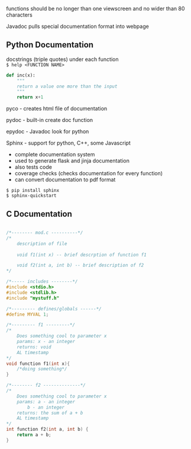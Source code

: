functions should be no longer than one viewscreen and no wider than 80 characters

Javadoc pulls special documentation format into webpage

## Python Documentation

docstrings (triple quotes) under each function  
`$ help <FUNCTION NAME>`

```python  
def inc(x):
	"""
	return a value one more than the input
	"""
	return x+1
```

pyco - creates html file of documentation

pydoc - built-in create doc function

epydoc - Javadoc look for python 

Sphinx - support for python, C++, some Javascript
+ complete documentation system
+ used to generate flask and jinja documentation
+ also tests code
+ coverage checks (checks documentation for every function)
+ can convert documentation to pdf format

```
$ pip install sphinx
$ sphinx-quickstart
```

## C Documentation

```c

/*-------- mod.c ----------*/
/*
	description of file
	
	void f1(int x) -- brief descrption of function f1

	void f2(int a, int b) -- brief description of f2
*/

/*----- includes --------*/
#include <stdio.h>
#include <stdlib.h>
#include "mystuff.h"

/*--------- defines/globals ------*/
#define MYVAL 1;

/*--------- f1 ---------*/
/*
	Does something cool to parameter x
	params: x - an integer
	returns: void 
	AL timestamp
*/
void function f1(int x){
	/*doing something*/
}

/*-------- f2 --------------*/
/*
	Does something cool to parameter x
	params: a - an integer
		b - an integer
	returns: the sum of a + b
	AL timestamp
*/
int function f2(int a, int b) {
	return a + b;
}

```


